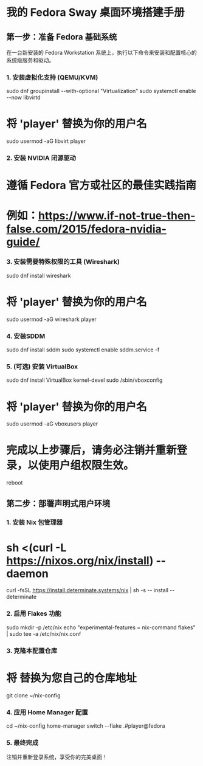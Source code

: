 # 我的 Fedora Sway 桌面环境搭建手册

## 第一步：准备 Fedora 基础系统

在一台新安装的 Fedora Workstation 系统上，执行以下命令来安装和配置核心的系统级服务和驱动。

### 1. 安装虚拟化支持 (QEMU/KVM)
sudo dnf groupinstall --with-optional "Virtualization"
sudo systemctl enable --now libvirtd
# 将 'player' 替换为你的用户名
sudo usermod -aG libvirt player

### 2. 安装 NVIDIA 闭源驱动
# 遵循 Fedora 官方或社区的最佳实践指南
# 例如：https://www.if-not-true-then-false.com/2015/fedora-nvidia-guide/

### 3. 安装需要特殊权限的工具 (Wireshark)
sudo dnf install wireshark
# 将 'player' 替换为你的用户名
sudo usermod -aG wireshark player

### 4. 安装SDDM
sudo dnf install sddm
sudo systemctl enable sddm.service -f

### 5. (可选) 安装 VirtualBox
sudo dnf install VirtualBox kernel-devel
sudo /sbin/vboxconfig
# 将 'player' 替换为你的用户名
sudo usermod -aG vboxusers player

# 完成以上步骤后，请务必注销并重新登录，以使用户组权限生效。
reboot

## 第二步：部署声明式用户环境

### 1. 安装 Nix 包管理器
# sh <(curl -L https://nixos.org/nix/install) --daemon
curl -fsSL https://install.determinate.systems/nix | sh -s -- install --determinate

### 2. 启用 Flakes 功能
sudo mkdir -p /etc/nix
echo "experimental-features = nix-command flakes" | sudo tee -a /etc/nix/nix.conf

### 3. 克隆本配置仓库
# 将 <your-repo-url> 替换为您自己的仓库地址
git clone <your-repo-url> ~/nix-config

### 4. 应用 Home Manager 配置
cd ~/nix-config
home-manager switch --flake .#player@fedora

### 5. 最终完成
注销并重新登录系统，享受你的完美桌面！
